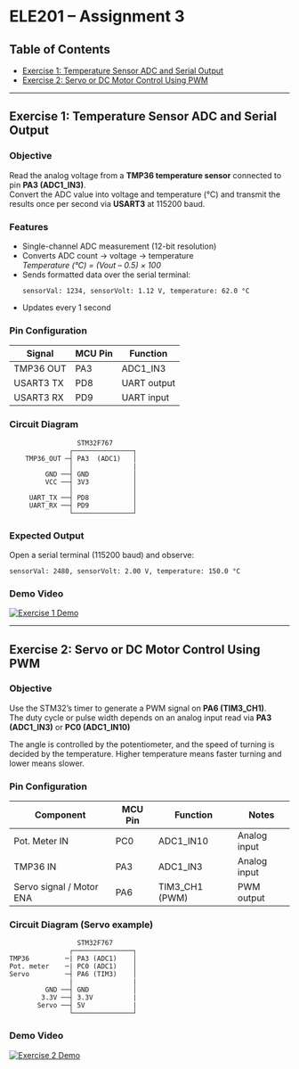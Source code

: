 # ELE201 – Assignment 3  

## Table of Contents
- [Exercise 1: Temperature Sensor ADC and Serial Output](#exercise-1-temperature-sensor-adc-and-serial-output)
- [Exercise 2: Servo or DC Motor Control Using PWM](#exercise-2-servo-or-dc-motor-control-using-pwm)

---

## Exercise 1: Temperature Sensor ADC and Serial Output

### Objective
Read the analog voltage from a **TMP36 temperature sensor** connected to pin **PA3 (ADC1_IN3)**.  
Convert the ADC value into voltage and temperature (°C) and transmit the results once per second via **USART3** at 115200 baud.

### Features
- Single-channel ADC measurement (12-bit resolution)
- Converts ADC count → voltage → temperature  
  *Temperature (°C) = (Vout – 0.5) × 100*
- Sends formatted data over the serial terminal:
  ```
  sensorVal: 1234, sensorVolt: 1.12 V, temperature: 62.0 °C
  ```
- Updates every 1 second

### Pin Configuration
| Signal | MCU Pin | Function |
|---------|----------|--------------|
| TMP36 OUT | PA3 | ADC1_IN3 |
| USART3 TX | PD8 | UART output |
| USART3 RX | PD9 | UART input  |

### Circuit Diagram
```
                 STM32F767
               ┌───────────────┐
    TMP36_OUT ─┤ PA3  (ADC1)   │
               │               |
         GND ──┤ GND           │
         VCC ──┤ 3V3           │
               │               │
     UART_TX ──┤ PD8           │
     UART_RX ──┤ PD9           │
               └───────────────┘
```

### Expected Output
Open a serial terminal (115200 baud) and observe:
```
sensorVal: 2480, sensorVolt: 2.00 V, temperature: 150.0 °C
```

### Demo Video
[![Exercise 1 Demo](https://img.youtube.com/vi/VIDEO_ID_1/0.jpg)](https://www.youtube.com/watch?v=VIDEO_ID_1)

---

## Exercise 2: Servo or DC Motor Control Using PWM

### Objective
Use the STM32’s timer to generate a PWM signal on **PA6 (TIM3_CH1)**.  
The duty cycle or pulse width depends on an analog input read via **PA3 (ADC1_IN3)** or **PC0 (ADC1_IN10)**

The angle is controlled by the potentiometer, and the speed of turning is decided by the temperature. 
Higher temperature means faster turning and lower means slower.

### Pin Configuration
| Component | MCU Pin | Function     | Notes |
|------------|----------|--------------|-------|
| Pot. Meter IN | PC0 | ADC1_IN10 | Analog input |
| TMP36 IN | PA3 | ADC1_IN3 | Analog input |
| Servo signal / Motor ENA | PA6 | TIM3_CH1 (PWM) | PWM output |

### Circuit Diagram (Servo example)
```
                 STM32F767
               ┌───────────────┐
TMP36         ─| PA3 (ADC1)    │
Pot. meter    ─| PC0 (ADC1)    │
Servo         ─┤ PA6 (TIM3)    │
               |               |
         GND ──┤ GND           │
        3.3V ──┤ 3.3V          |
       Servo ──┤ 5V            |
               └───────────────┘
```

### Demo Video
[![Exercise 2 Demo](https://img.youtube.com/vi/VIDEO_ID_2/0.jpg)](https://www.youtube.com/watch?v=VIDEO_ID_2)
